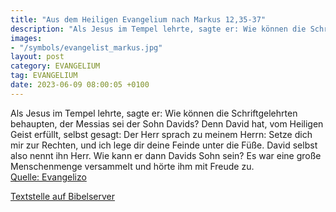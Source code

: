 ```yaml
---
title: "Aus dem Heiligen Evangelium nach Markus 12,35-37"
description: "Als Jesus im Tempel lehrte, sagte er: Wie können die Schriftgelehrten behaupten, der Messias sei der Sohn Davids? Denn David hat, vom Heiligen Geist erfüllt, selbst gesagt: Der Herr sprach zu meinem Herrn: Setze dich mir zur Rechten, und ich lege dir deine Feinde unter die Füße. ...."
images:
- "/symbols/evangelist_markus.jpg"
layout: post
category: EVANGELIUM
tag: EVANGELIUM
date: 2023-06-09 08:00:05 +0100
---
```

Als Jesus im Tempel lehrte, sagte er: Wie können die Schriftgelehrten behaupten, der Messias sei der Sohn Davids?
Denn David hat, vom Heiligen Geist erfüllt, selbst gesagt: Der Herr sprach zu meinem Herrn: Setze dich mir zur Rechten, und ich lege dir deine Feinde unter die Füße.
David selbst also nennt ihn Herr.<!--more--> Wie kann er dann Davids Sohn sein? Es war eine große Menschenmenge versammelt und hörte ihm mit Freude zu.<br>
[Quelle: Evangelizo](https://evangeliumtagfuertag.org/DE/gospel)

[Textstelle auf Bibelserver](https://www.bibleserver.com/EU/Markus12,35-37)
